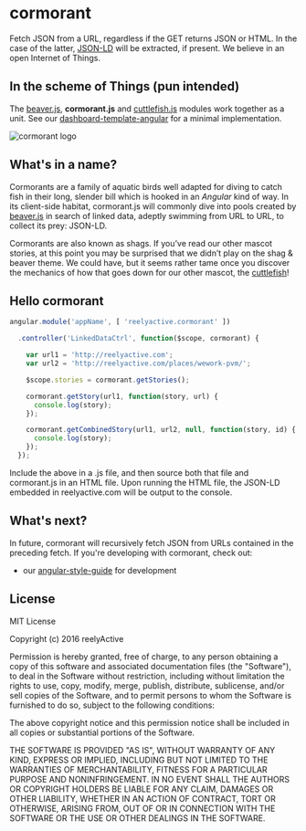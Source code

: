cormorant
=========

Fetch JSON from a URL, regardless if the GET returns JSON or HTML.  In the case of the latter, [JSON-LD](http://json-ld.org/) will be extracted, if present.  We believe in an open Internet of Things.


In the scheme of Things (pun intended)
--------------------------------------

The [beaver.js](https://github.com/reelyactive/beaver), __cormorant.js__ and [cuttlefish.js](https://github.com/reelyactive/cuttlefish) modules work together as a unit.  See our [dashboard-template-angular](https://github.com/reelyactive/dashboard-template-angular) for a minimal implementation.


![cormorant logo](http://reelyactive.github.io/cormorant/images/cormorant-bubble.png)


What's in a name?
-----------------

Cormorants are a family of aquatic birds well adapted for diving to catch fish in their long, slender bill which is hooked in an _Angular_ kind of way.  In its client-side habitat, cormorant.js will commonly dive into pools created by [beaver.js](https://github.com/reelyactive/cormorant) in search of linked data, adeptly swimming from URL to URL, to collect its prey: JSON-LD.

Cormorants are also known as shags.  If you’ve read our other mascot stories, at this point you may be surprised that we didn’t play on the shag & beaver theme.  We could have, but it seems rather tame once you discover the mechanics of how that goes down for our other mascot, the [cuttlefish](https://github.com/reelyactive/cuttlefish)!


Hello cormorant
---------------

```javascript
angular.module('appName', [ 'reelyactive.cormorant' ])

  .controller('LinkedDataCtrl', function($scope, cormorant) {

    var url1 = 'http://reelyactive.com';
    var url2 = 'http://reelyactive.com/places/wework-pvm/';

    $scope.stories = cormorant.getStories();

    cormorant.getStory(url1, function(story, url) {
      console.log(story);
    });

    cormorant.getCombinedStory(url1, url2, null, function(story, id) {
      console.log(story);
    });
  });
```

Include the above in a .js file, and then source both that file and cormorant.js in an HTML file.  Upon running the HTML file, the JSON-LD embedded in reelyactive.com will be output to the console.


What's next?
------------

In future, cormorant will recursively fetch JSON from URLs contained in the preceding fetch.  If you're developing with cormorant, check out:
- our [angular-style-guide](https://github.com/reelyactive/angular-style-guide) for development


License
-------

MIT License

Copyright (c) 2016 reelyActive

Permission is hereby granted, free of charge, to any person obtaining a copy of this software and associated documentation files (the "Software"), to deal in the Software without restriction, including without limitation the rights to use, copy, modify, merge, publish, distribute, sublicense, and/or sell copies of the Software, and to permit persons to whom the Software is furnished to do so, subject to the following conditions:

The above copyright notice and this permission notice shall be included in all copies or substantial portions of the Software.

THE SOFTWARE IS PROVIDED "AS IS", WITHOUT WARRANTY OF ANY KIND, EXPRESS OR
IMPLIED, INCLUDING BUT NOT LIMITED TO THE WARRANTIES OF MERCHANTABILITY,
FITNESS FOR A PARTICULAR PURPOSE AND NONINFRINGEMENT. IN NO EVENT SHALL THE
AUTHORS OR COPYRIGHT HOLDERS BE LIABLE FOR ANY CLAIM, DAMAGES OR OTHER
LIABILITY, WHETHER IN AN ACTION OF CONTRACT, TORT OR OTHERWISE, ARISING FROM,
OUT OF OR IN CONNECTION WITH THE SOFTWARE OR THE USE OR OTHER DEALINGS IN
THE SOFTWARE.


